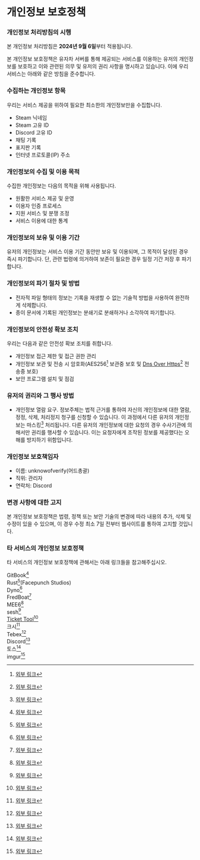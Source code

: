 # 개인정보 보호정책

### 개인정보 처리방침의 시행 <a href="#enforcement-of-the-privacy-policy" id="enforcement-of-the-privacy-policy"></a>

본 개인정보 처리방침은 **2024년 9월 6일**부터 적용됩니다.

본 개인정보 보호정책은 유자차 서버를 통해 제공되는 서비스를 이용하는 유저의 개인정보를 보호하고 이와 관련된 의무 및 유저의 권리 사항을 명시하고 있습니다. 이에 우리 서비스는 아래와 같은 방침을 준수합니다.

### 수집하는 개인정보 항목 <a href="#personal-information-collected" id="personal-information-collected"></a>

우리는 서비스 제공을 위하여 필요한 최소한의 개인정보만을 수집합니다.

* Steam 닉네임
* Steam 고유 ID
* Discord 고유 ID
* 채팅 기록
* 표지판 기록
* 인터넷 프로토콜(IP) 주소

### 개인정보의 수집 및 이용 목적 <a href="#purpose-of-collecting-and-using-personal-information" id="purpose-of-collecting-and-using-personal-information"></a>

수집한 개인정보는 다음의 목적을 위해 사용됩니다.

* 원활한 서비스 제공 및 운영
* 이용자 인증 프로세스
* 지원 서비스 및 분쟁 조정
* 서비스 이용에 대한 통계

### 개인정보의 보유 및 이용 기간 <a href="#retention-and-use-period-of-personal-information" id="retention-and-use-period-of-personal-information"></a>

유저의 개인정보는 서비스 이용 기간 동안만 보유 및 이용되며, 그 목적이 달성된 경우 즉시 파기합니다. 단, 관련 법령에 의거하여 보존이 필요한 경우 일정 기간 저장 후 파기합니다.

### 개인정보의 파기 절차 및 방법 <a href="#procedures-and-methods-for-destroying-personal-information" id="procedures-and-methods-for-destroying-personal-information"></a>

* 전자적 파일 형태의 정보는 기록을 재생할 수 없는 기술적 방법을 사용하여 완전하게 삭제합니다.
* 종이 문서에 기록된 개인정보는 분쇄기로 분쇄하거나 소각하여 파기합니다.

### 개인정보의 안전성 확보 조치 <a href="#measures-to-ensure-the-security-of-personal-information" id="measures-to-ensure-the-security-of-personal-information"></a>

우리는 다음과 같은 안전성 확보 조치를 취합니다.

* 개인정보 접근 제한 및 접근 권한 관리
* 개인정보 보관 및 전송 시 암호화(AES256[^1] 보관중 보호 및 [Dns Over Https](#user-content-fn-2)[^2] 전송중 보호)
* 보안 프로그램 설치 및 점검

### 유저의 권리와 그 행사 방법 <a href="#user-rights-and-how-to-exercise-them" id="user-rights-and-how-to-exercise-them"></a>

* 개인정보 열람 요구. 정보주체는 법적 근거를 통하여 자신의 개인정보에 대한 열람, 정정, 삭제, 처리정지 청구를 신청할 수 있습니다. 이 과정에서 다른 유저의 개인정보는 마스킹[^3] 처리됩니다. 다른 유저의 개인정보에 대한 요청의 경우 수사기관에 의해서만 권리를 행사할 수 있습니다. 이는 요청자에게 조작된 정보를 제공했다는 오해를 방지하기 위함입니다.

### 개인정보 보호책임자 <a href="#personal-information-protection-officer" id="personal-information-protection-officer"></a>

* 이름: unknowofverify(어드총괄)
* 직위: 관리자
* 연락처: Discord

### 변경 사항에 대한 고지 <a href="#notification-of-changes" id="notification-of-changes"></a>

본 개인정보 보호정책은 법령, 정책 또는 보안 기술의 변경에 따라 내용의 추가, 삭제 및 수정이 있을 수 있으며, 이 경우 수정 최소 7일 전부터 웹사이트를 통하여 고지할 것입니다.

### 타 서비스의 개인정보 보호정책 <a href="#privacy-policies-of-other-services" id="privacy-policies-of-other-services"></a>

타 서비스의 개인정보 보호정책에 관해서는 아래 링크들을 참고해주십시오.

GitBook[^4]\
Rust[^5]\(Facepunch Studios)\
Dyno[^6]\
FredBoat[^7]\
MEE6[^8]\
sesh[^9]\
[Ticket Tool](#user-content-fn-10)[^10]\
크시[^11]\
Tebex[^12]\
Discord[^13]\
토스[^14]\
imgur[^15]

[^1]: [외부 링크](https://www.bandisoft.com/bandizip/help/7z/)

[^2]: [외부 링크](https://namu.wiki/w/DNS#s-3.6)

[^3]: [외부 링크](https://namu.wiki/w/%EB%A7%88%EC%8A%A4%ED%82%B9#s-1)

[^4]: [외부 링크](https://policies.gitbook.com/privacy-and-security/statement)

[^5]: [외부 링크](https://facepunch.com/legal/privacy)

[^6]: [외부 링크](https://www.iubenda.com/privacy-policy/21925808)

[^7]: [외부 링크](https://botlabs.gg/privacy-policy/)

[^8]: [외부 링크](https://mee6.xyz/privacy.html)

[^9]: [외부 링크](https://sesh.fyi/policies/)

[^10]: [외부 링크](https://tickettool.xyz/privacy-policy)

[^11]: [외부 링크](https://team-crescendo.me/policy/privacy/)

[^12]: [외부 링크](https://www.tebex.io/terms-privacy-policy)

[^13]: [외부 링크](https://discord.com/privacy)

[^14]: [외부 링크](https://toss.im/privacy-policy)

[^15]: [외부 링크](https://imgur.com/privacy)
